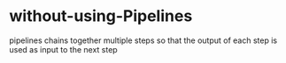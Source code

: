 # without-using-Pipelines
pipelines chains together multiple steps so that the output of each step is used as input to the next step 
